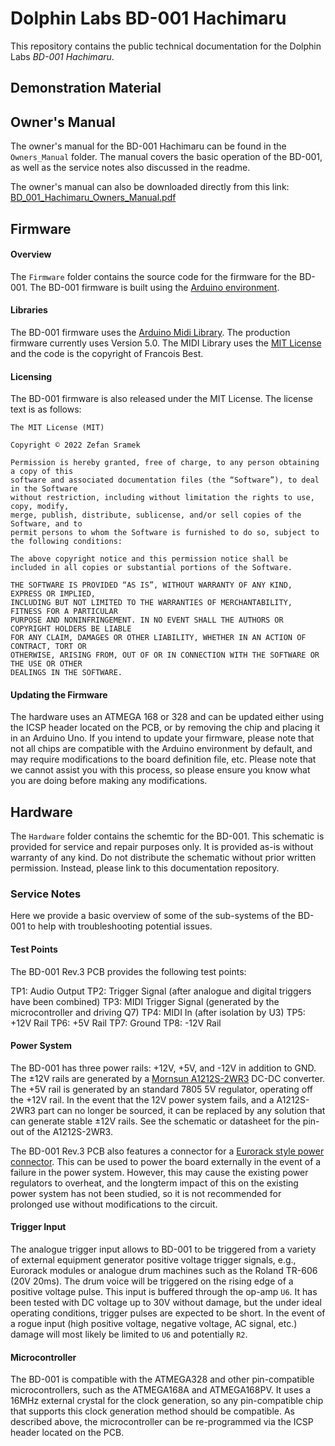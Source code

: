 # Dolphin Labs BD-001 Hachimaru
This repository contains the public technical documentation for the Dolphin Labs _BD-001 Hachimaru_.

## Demonstration Material

## Owner's Manual
The owner's manual for the BD-001 Hachimaru can be found in the `Owners_Manual` folder. The manual covers the basic operation of the BD-001, as well as the service notes also discussed in the readme.

The owner's manual can also be downloaded directly from this link: [BD_001_Hachimaru_Owners_Manual.pdf](https://github.com/Dolphin-Labs/BD-001-Hachimaru-Documentation/files/10764055/BD_001_Hachimaru_Owners_Manual.pdf)

## Firmware

#### Overview
The `Firmware` folder contains the source code for the firmware for the BD-001. 
The BD-001 firmware is built using the [Arduino environment](https://www.arduino.cc/).

#### Libraries
The BD-001 firmware uses the [Arduino Midi Library](https://github.com/FortySevenEffects/arduino_midi_library). The production firmware currently uses Version 5.0.
The MIDI Library uses the [MIT License](https://github.com/FortySevenEffects/arduino_midi_library/blob/master/LICENSE) and the code is the copyright of Francois Best.

#### Licensing
The BD-001 firmware is also released under the MIT License. The license text is as follows:

````
The MIT License (MIT)

Copyright © 2022 Zefan Sramek

Permission is hereby granted, free of charge, to any person obtaining a copy of this
software and associated documentation files (the “Software”), to deal in the Software
without restriction, including without limitation the rights to use, copy, modify,
merge, publish, distribute, sublicense, and/or sell copies of the Software, and to
permit persons to whom the Software is furnished to do so, subject to the following conditions:

The above copyright notice and this permission notice shall be
included in all copies or substantial portions of the Software.

THE SOFTWARE IS PROVIDED “AS IS”, WITHOUT WARRANTY OF ANY KIND, EXPRESS OR IMPLIED,
INCLUDING BUT NOT LIMITED TO THE WARRANTIES OF MERCHANTABILITY, FITNESS FOR A PARTICULAR
PURPOSE AND NONINFRINGEMENT. IN NO EVENT SHALL THE AUTHORS OR COPYRIGHT HOLDERS BE LIABLE
FOR ANY CLAIM, DAMAGES OR OTHER LIABILITY, WHETHER IN AN ACTION OF CONTRACT, TORT OR
OTHERWISE, ARISING FROM, OUT OF OR IN CONNECTION WITH THE SOFTWARE OR THE USE OR OTHER
DEALINGS IN THE SOFTWARE.
````

#### Updating the Firmware
The hardware uses an ATMEGA 168 or 328 and can be updated either using the ICSP header located on the PCB, or by removing the chip and placing it in an Arduino Uno. If you intend to update your firmware, please note that not all chips are compatible with the Arduino environment by default, and may require modifications to the board definition file, etc. Please note that we cannot assist you with this process, so please ensure you know what you are doing before making any modifications.

## Hardware
The `Hardware` folder contains the schemtic for the BD-001. This schematic is provided for service and repair purposes only. It is provided as-is without warranty of any kind. Do not distribute the schematic without prior written permission. Instead, please link to this documentation repository.

### Service Notes
Here we provide a basic overview of some of the sub-systems of the BD-001 to help with troubleshooting potential issues.

#### Test Points
The BD-001 Rev.3 PCB provides the following test points:

TP1: Audio Output
TP2: Trigger Signal (after analogue and digital triggers have been combined)
TP3: MIDI Trigger Signal (generated by the microcontroller and driving Q7)
TP4: MIDI In (after isolation by U3)
TP5: +12V Rail
TP6: +5V Rail
TP7: Ground
TP8: -12V Rail

#### Power System
The BD-001 has three power rails: +12V, +5V, and -12V in addition to GND. The ±12V rails are generated by a [Mornsun A1212S-2WR3](https://www.mornsun-power.com/html/pdf/A1212S-2WR3.html) DC-DC converter. The +5V rail is generated by an standard 7805 5V regulator, operating off the +12V rail. In the event that the 12V power system fails, and a A1212S-2WR3 part can no longer be sourced, it can be replaced by any solution that can generate stable ±12V rails. See the schematic or datasheet for the pin-out of the A1212S-2WR3.

The BD-001 Rev.3 PCB also features a connector for a [Eurorack style power connector](https://doepfer.de/a100_man/a100t_e.htm). This can be used to power the board externally in the event of a failure in the power system. However, this may cause the existing power regulators to overheat, and the longterm impact of this on the existing power system has not been studied, so it is not recommended for prolonged use without modifications to the circuit.

#### Trigger Input
The analogue trigger input allows to BD-001 to be triggered from a variety of external equipment generator positive voltage trigger signals, e.g., Eurorack modules or analogue drum machines such as the Roland TR-606 (20V 20ms). The drum voice will be triggered on the rising edge of a positive voltage pulse. This input is buffered through the op-amp `U6`. It has been tested with DC voltage up to 30V without damage, but the under ideal operating conditions, trigger pulses are expected to be short. In the event of a rogue input (high positive voltage, negative voltage, AC signal, etc.) damage will most likely be limited to `U6` and potentially `R2`.

#### Microcontroller
The BD-001 is compatible with the ATMEGA328 and other pin-compatible microcontrollers, such as the ATMEGA168A and ATMEGA168PV. It uses a 16MHz external crystal for the clock generation, so any pin-compatible chip that supports this clock generation method should be compatible. As described above, the microcontroller can be re-programmed via the ICSP header located on the PCB.










